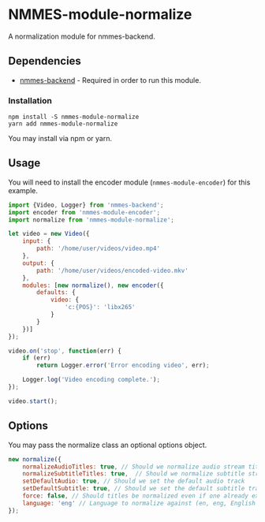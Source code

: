 # NMMES-module-normalize

A normalization module for nmmes-backend.

## Dependencies

- [nmmes-backend](https://github.com/NMMES/nmmes-backend) - Required in order to run this module.

### Installation

```
npm install -S nmmes-module-normalize
yarn add nmmes-module-normalize
```

You may install via npm or yarn.

## Usage

You will need to install the encoder module (`nmmes-module-encoder`) for this example.

```javascript
import {Video, Logger} from 'nmmes-backend';
import encoder from 'nmmes-module-encoder';
import normalize from 'nmmes-module-normalize';

let video = new Video({
    input: {
        path: '/home/user/videos/video.mp4'
    },
    output: {
        path: '/home/user/videos/encoded-video.mkv'
    },
    modules: [new normalize(), new encoder({
        defaults: {
            video: {
                'c:{POS}': 'libx265'
            }
        }
    })]
});

video.on('stop', function(err) {
    if (err)
        return Logger.error('Error encoding video', err);

    Logger.log('Video encoding complete.');
});

video.start();
```

## Options

You may pass the normalize class an optional options object.

```javascript
new normalize({
    normalizeAudioTitles: true, // Should we normalize audio stream titles
    normalizeSubtitleTitles: true,  // Should we normalize subtitle stream titles
    setDefaultAudio: true, // Should we set the default audio track
    setDefaultSubtitle: true, // Should we set the default subtitle track
    force: false, // Should titles be normalized even if one already exists
    language: 'eng' // Language to normalize against (en, eng, English all mean the same thing)
});
```
